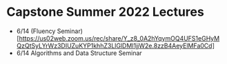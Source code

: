 # Capstone Summer 2022 Lectures
* 6/14 (Fluency Seminar)[https://us02web.zoom.us/rec/share/Y_z8_0A2hYqymOQ4UFS1eGHyMQzQtSyLYrWz3DIUZuKYP1khhZ3LlGlDMI1jjW2e.8zzB4AeyElMFa0Cd]
* 6/14 Algorithms and Data Structure Seminar
